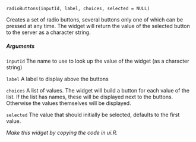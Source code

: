 
    radioButtons(inputId, label, choices, selected = NULL)

    
Creates a set of radio buttons, several buttons only one of which can be pressed at any time. The widget will return the value of the selected button to the server as a character string.

##### Arguments

`inputId` 
The name to use to look up the value of the widget (as a character string)

`label` 
A label to display above the buttons

`choices` 
A list of values. The widget will build a button for each value of the list. If the list has names, these will be displayed next to the buttons. Otherwise the values themselves will be displayed. 

`selected`
The value that should initially be selected, defaults to the first value.

_Make this widget by copying the code in ui.R._
